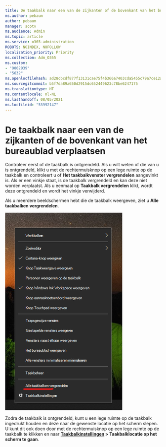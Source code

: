 ```yaml
---
title: De taakbalk naar een van de zijkanten of de bovenkant van het bureaublad verplaatsen
ms.author: pebaum
author: pebaum
manager: scotv
ms.audience: Admin
ms.topic: article
ms.service: o365-administration
ROBOTS: NOINDEX, NOFOLLOW
localization_priority: Priority
ms.collection: Adm_O365
ms.custom:
- "9002939"
- "5632"
ms.openlocfilehash: ad28cbcdf877f13131cae75f4b366a7403cda5455c79a7ce12a0ed0e484ba6d2
ms.sourcegitcommit: b5f7da89a650d2915dc652449623c78be6247175
ms.translationtype: HT
ms.contentlocale: nl-NL
ms.lasthandoff: 08/05/2021
ms.locfileid: "53992147"
---
```

# <a name="move-the-taskbar-to-either-side-or-the-top-of-your-desktop"></a>De taakbalk naar een van de zijkanten of de bovenkant van het bureaublad verplaatsen

Controleer eerst of de taakbalk is ontgrendeld. Als u wilt weten of die van u is ontgrendeld, klikt u met de rechtermuisknop op een lege ruimte op de taakbalk en controleert u of **Het taakbalkvenster vergrendelen** aangevinkt is. Als er een vinkje staat, is de taakbalk vergrendeld en kan deze niet worden verplaatst. Als u eenmaal op **Taakbalk vergrendelen** klikt, wordt deze ontgrendeld en wordt het vinkje verwijderd.

Als u meerdere beeldschermen hebt die de taakbalk weergeven, ziet u **Alle taakbalken vergrendelen**.

![Alle taakbalken vergrendelen](media/lock-all-taskbars.png)

Zodra de taakbalk is ontgrendeld, kunt u een lege ruimte op de taakbalk ingedrukt houden en deze naar de gewenste locatie op het scherm slepen. U kunt dit ook doen door met de rechtermuisknop op een lege ruimte op de taakbalk te klikken en naar **[Taakbalkinstellingen](ms-settings:taskbar?activationSource=GetHelp) > Taakbalklocatie op het scherm te gaan**.
